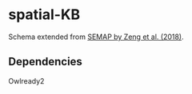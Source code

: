 # spatial-KB

Schema extended from [SEMAP by Zeng et al. (2018)](https://www.sciencedirect.com/science/article/pii/S0921889017306565).

## Dependencies
Owlready2 